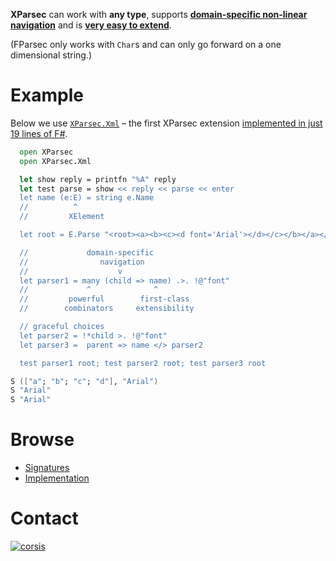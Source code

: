 **XParsec** can work with **any type**, supports **[domain-specific non-linear navigation](https://github.com/corsis/XParsec/blob/16de327b98410e3031636ffa86572e12d52f4594/XParsec.fsi#L88)** and is [**very easy to extend**](https://github.com/corsis/XParsec/blob/f6bc93499a588b287dc20f622fb917e1edac58b8/XParsec.fs#L111).

(FParsec only works with `Char`s and can only go forward on a one dimensional string.)

# Example

Below we use [`XParsec.Xml`](https://github.com/corsis/XParsec/blob/c79ce4ef4ec7401d1c0db8347fbfce6837078e44/XParsec.fsi#L61) – the first XParsec extension [implemented in just 19 lines of F#](https://github.com/corsis/XParsec/blob/c79ce4ef4ec7401d1c0db8347fbfce6837078e44/XParsec.fs#L102).

```fsharp
  open XParsec
  open XParsec.Xml

  let show reply = printfn "%A" reply
  let test parse = show << reply << parse << enter
  let name (e:E) = string e.Name
  //          ^
  //         XElement

  let root = E.Parse "<root><a><b><c><d font='Arial'></d></c></b></a></root>"

  //             domain-specific
  //                navigation
  //                    v
  let parser1 = many (child => name) .>. !@"font"
  //             ^              ^
  //         powerful        first-class
  //        combinators     extensibility

  // graceful choices
  let parser2 = !*child >. !@"font"
  let parser3 =  parent => name </> parser2

  test parser1 root; test parser2 root; test parser3 root
```
```fsharp
S (["a"; "b"; "c"; "d"], "Arial")
S "Arial"
S "Arial"
```

# Browse

+ [Signatures](https://github.com/corsis/XParsec/blob/master/XParsec.fsi)
+ [Implementation](https://github.com/corsis/XParsec/blob/master/XParsec.fs)

# Contact

[![corsis]](https://github.com/corsis/)

[corsis]: http://portfusion.sourceforge.net/i/l100.png "Corsis Research"
